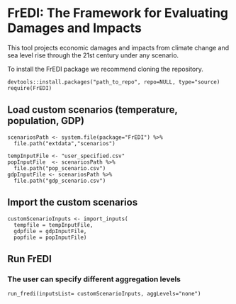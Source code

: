 # FrEDI: The Framework for Evaluating Damages and Impacts
This tool projects economic damages and impacts from climate change and sea level rise through the 21st century under any scenario.

To install the FrEDI package we recommend cloning the repository.

```
devtools::install.packages("path_to_repo", repo=NULL, type="source)
require(FrEDI)
```

## Load custom scenarios (temperature, population, GDP)

```
scenariosPath <- system.file(package="FrEDI") %>% 
  file.path("extdata","scenarios")

tempInputFile <- "user_specified.csv"
popInputFile  <- scenariosPath %>% 
  file.path("pop_scenario.csv") 
gdpInputFile <- scenariosPath %>% 
  file.path("gdp_scenario.csv")
```

## Import the custom scenarios

```
customScenarioInputs <- import_inputs(
  tempfile = tempInputFile, 
  gdpfile = gdpInputFile,
  popfile = popInputFile)
```

## Run FrEDI
### The user can specify different aggregation levels

```
run_fredi(inputsList= customScenarioInputs, aggLevels="none")
```
